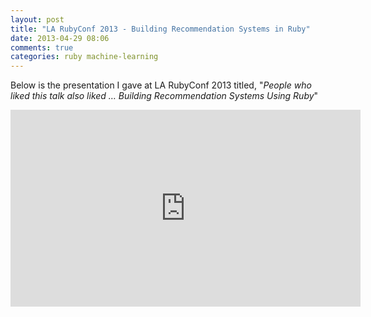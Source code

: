 ```yaml
---
layout: post
title: "LA RubyConf 2013 - Building Recommendation Systems in Ruby"
date: 2013-04-29 08:06
comments: true
categories: ruby machine-learning
---
```


Below is the presentation I gave at LA RubyConf 2013 titled, "_People who liked this talk also liked … Building Recommendation Systems Using Ruby_"

<iframe width="560" height="315" src="http://www.youtube.com/embed/fh1y1BUTJxE" frameborder="0" allowfullscreen></iframe>

<script async class="speakerdeck-embed" data-id="2438b36061a7013038f7123139414c5a" data-ratio="1.2994923857868" src="//speakerdeck.com/assets/embed.js"></script>

